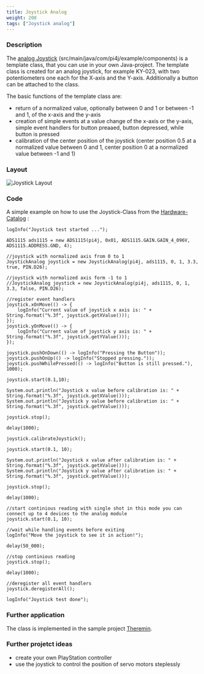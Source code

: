 ```yaml
---
title: Joystick Analog
weight: 208
tags: ["Joystick analog"]
---
```

### Description
The [analog Joystick](https://github.com/Pi4J/pi4j-example-components/tree/Dev-Arcade/src/main/java/com/pi4j/example/components) (src/main/java/com/pi4j/example/components) is a template class, that you can use in your own Java-project.
The template class is created for an analog joystick, for example KY-023, with two potentiometers one each for the X-axis and the Y-axis. Additionally a button can be attached to the class.

The basic functions of the template class are:
* return of a normalized value, optionally between 0 and 1 or between -1 and 1, of the x-axis and the y-axis
* creation of simple events at a value change of the x-axis or the y-axis, simple event handlers for button preaaed, button depressed, while button is pressed
* calibration of the center position of the joystick (center position 0.5 at a normalized value between 0 and 1, center position 0 at a normalized value between -1 and 1)

### Layout
![Joystick Layout](/assets/documentation/device-examples/Layout-JoystickAnalog.png)

### Code
A simple example on how to use the Joystick-Class from the [Hardware-Catalog](https://github.com/Pi4J/pi4j-example-components) :
```
logInfo("Joystick test started ...");

ADS1115 ads1115 = new ADS1115(pi4j, 0x01, ADS1115.GAIN.GAIN_4_096V, ADS1115.ADDRESS.GND, 4);

//joystick with normalized axis from 0 to 1
JoystickAnalog joystick = new JoystickAnalog(pi4j, ads1115, 0, 1, 3.3, true, PIN.D26);

//joystick with normalized axis form -1 to 1
//JoystickAnalog joystick = new JoystickAnalog(pi4j, ads1115, 0, 1, 3.3, false, PIN.D26);

//register event handlers
joystick.xOnMove(() -> {
    logInfo("Current value of joystick x axis is: " + String.format("%.3f", joystick.getXValue()));
});
joystick.yOnMove(() -> {
    logInfo("Current value of joystick y axis is: " + String.format("%.3f", joystick.getYValue()));
});

joystick.pushOnDown(() -> logInfo("Pressing the Button"));
joystick.pushOnUp(() -> logInfo("Stopped pressing."));
joystick.pushWhilePressed(() -> logInfo("Button is still pressed."), 1000);

joystick.start(0.1,10);

System.out.println("Joystick x value before calibration is: " +  String.format("%.3f", joystick.getXValue()));
System.out.println("Joystick y value before calibration is: " +  String.format("%.3f", joystick.getYValue()));

joystick.stop();

delay(1000);

joystick.calibrateJoystick();

joystick.start(0.1, 10);

System.out.println("Joystick x value after calibration is: " +  String.format("%.3f", joystick.getXValue()));
System.out.println("Joystick y value after calibration is: " +  String.format("%.3f", joystick.getYValue()));

joystick.stop();

delay(1000);

//start continious reading with single shot in this mode you can connect up to 4 devices to the analog module
joystick.start(0.1, 10);

//wait while handling events before exiting
logInfo("Move the joystick to see it in action!");

delay(50_000);

//stop continious reading
joystick.stop();

delay(1000);

//deregister all event handlers
joystick.deregisterAll();

logInfo("Joystick test done");
```

### Further application
The class is implemented in the sample project [Theremin](https://github.com/DieterHolz/RaspPiTheremin).

### Further projetct ideas

- create your own PlayStation controller
- use the joystick to control the position of servo motors steplessly
